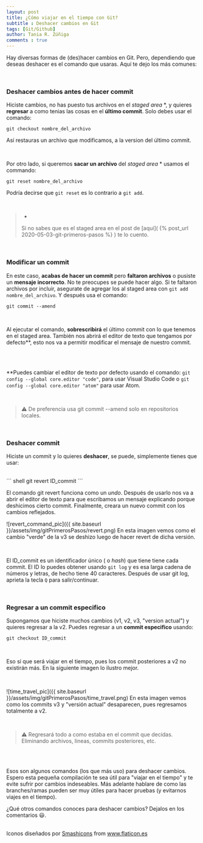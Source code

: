 ```yaml
---
layout: post
title: ¿Cómo viajar en el tiempo con Git?
subtitle : Deshacer cambios en Git
tags: [Git/Github]
author: Tania R. Zúñiga
comments : true
---
```


Hay diversas formas de (des)hacer cambios en Git. Pero, dependiendo que deseas deshacer es el comando que usaras. Aquí te dejo los más comunes:

<br>

<h3>Deshacer cambios antes de hacer commit</h3>

Hiciste cambios, no has puesto tus archivos en el *staged area* *, y quieres **regresar** a como tenias las cosas en el **último commit**. Solo debes usar el comando:


``` shell
git checkout nombre_del_archivo
```

Así restauras un archivo que modificamos, a la version del último commit.

<br>

Por otro lado, si queremos **sacar un archivo** del *staged area* * usamos el commando:


``` shell
git reset nombre_del_archivo
```

Podría decirse que `git reset` es lo contrario a `git add`.

<br>

> *
> Si no sabes que es el staged area en el post de [aquí]( {% post_url 2020-05-03-git-primeros-pasos %} ) te lo cuento.

<br>

<h3>Modificar un commit</h3>

En este caso, **acabas de hacer un commit** pero **faltaron archivos** o pusiste un **mensaje incorrecto**. No te preocupes se puede hacer algo.
Si te faltaron archivos por incluir, asegurate de agregar los al staged area con `git add nombre_del_archivo`. Y después usa el comando:
<br>
``` shell
git commit --amend
```
<br>

Al ejecutar el comando, **sobrescribirá** el último commit con lo que tenemos en el staged area. También nos abrirá el editor de texto que tengamos por defecto**, esto nos va a permitir modificar el mensaje de nuestro commit.

<br>
<br>

**Puedes cambiar el editor de texto por defecto usando el comando: `git config --global core.editor "code"`, para usar Visual Studio Code  o `git config --global core.editor "atom"` para usar Atom.

<br>

> ⚠️
> De preferencia usa git commit --amend solo en repositorios locales.

<br>

<h3>Deshacer commit</h3>

Hiciste un commit y lo quieres **deshacer**, se puede, simplemente tienes que usar:

<br>
``` shell
git revert ID_commit
```
<br>

El comando git revert funciona como un *undo*. Después de usarlo nos va a abrir el editor de texto para que escribamos un mensaje explicando porque deshicimos cierto commit. Finalmente, creara un nuevo commit con los cambios reflejados.

![revert_command_pic]({{ site.baseurl }}/assets/img/gitPrimerosPasos/revert.png)
En esta imagen vemos como el cambio "verde" de la v3 se deshizo luego de hacer revert de dicha versión.

<br>

El ID_commit es un identificador único ( o *hash*) que tiene tiene cada commit. El ID lo puedes obtener usando `git log` y es esa larga cadena de números y letras, de hecho tiene 40 caracteres. Después de usar git log, aprieta la tecla `Q` para salir/continuar.

<br>

<h3>Regresar a un commit especifico</h3>

Supongamos que hiciste muchos cambios (v1, v2, v3, "version actual") y quieres regresar a la v2. Puedes regresar a un **commit especifico** usando:

``` shell
git checkout ID_commit
```
<br>

Eso sí que será viajar en el tiempo, pues los commit posteriores a v2 no existirán más. En la siguiente imagen lo ilustro mejor.

<br>

![time_travel_pic]({{ site.baseurl }}/assets/img/gitPrimerosPasos/time_travel.png)
En esta imagen vemos como los commits v3 y "versión actual" desaparecen, pues regresamos totalmente a v2.

<br>

> ⚠️
> Regresará todo a como estaba en el commit que decidas. Eliminando archivos, lineas, commits posteriores, etc.

<br>
<br>

 Esos son algunos comandos (los que más uso) para deshacer cambios. Espero esta pequeña compilación te sea útil para "viajar en el tiempo" y te evite sufrir por cambios indeseables. Más adelante hablare de como las branches/ramas pueden ser muy útiles para hacer pruebas (y evitarnos viajes en el tiempo).

¿Qué otros comandos conoces para deshacer cambios? Dejalos en los comentarios 😃.

<br>
Iconos diseñados por <a href="https://www.flaticon.es/autores/smashicons" title="Smashicons">Smashicons</a> from <a href="https://www.flaticon.es/" title="Flaticon"> www.flaticon.es</a>